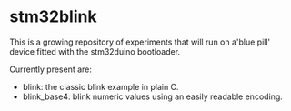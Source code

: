 stm32blink
==========

This is a growing repository of experiments that will run on a'blue pill' device fitted with the stm32duino bootloader.

Currently present are:

- blink: the classic blink example in plain C.
- blink_base4: blink numeric values using an easily readable encoding.

